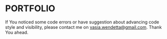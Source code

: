 # PORTFOLIO 
If You noticed some code errors or have suggestion about advancing code style and visibility, please contact me on vasia.wendetta@gmail.com. Thank You ahead.
